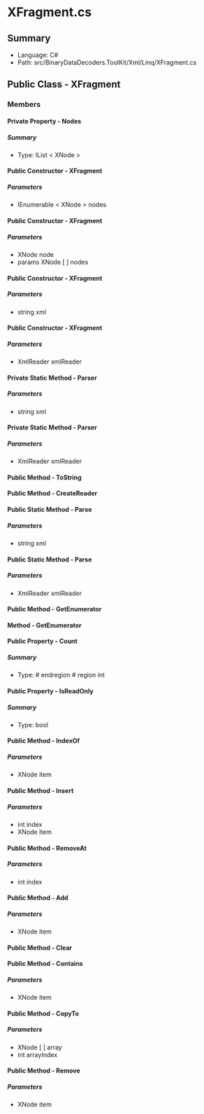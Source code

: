 ﻿# XFragment.cs

## Summary

* Language: C#
* Path: src/BinaryDataDecoders.ToolKit/Xml/Linq/XFragment.cs

## Public Class - XFragment

### Members

#### Private Property - Nodes

##### Summary

 * Type: IList < XNode > 

#### Public Constructor - XFragment

#####  Parameters

 - IEnumerable < XNode > nodes 

#### Public Constructor - XFragment

#####  Parameters

 - XNode node 
 - params XNode [  ] nodes 

#### Public Constructor - XFragment

#####  Parameters

 - string xml 

#### Public Constructor - XFragment

#####  Parameters

 - XmlReader xmlReader 

#### Private Static Method - Parser

#####  Parameters

 - string xml 

#### Private Static Method - Parser

#####  Parameters

 - XmlReader xmlReader 

#### Public Method - ToString


#### Public Method - CreateReader


#### Public Static Method - Parse

#####  Parameters

 - string xml 

#### Public Static Method - Parse

#####  Parameters

 - XmlReader xmlReader 

#### Public Method - GetEnumerator


#### Method - GetEnumerator


#### Public Property - Count

##### Summary

 * Type: # endregion  # region  int 

#### Public Property - IsReadOnly

##### Summary

 * Type: bool 

#### Public Method - IndexOf

#####  Parameters

 - XNode item 

#### Public Method - Insert

#####  Parameters

 - int index 
 - XNode item 

#### Public Method - RemoveAt

#####  Parameters

 - int index 

#### Public Method - Add

#####  Parameters

 - XNode item 

#### Public Method - Clear


#### Public Method - Contains

#####  Parameters

 - XNode item 

#### Public Method - CopyTo

#####  Parameters

 - XNode [  ] array 
 - int arrayIndex 

#### Public Method - Remove

#####  Parameters

 - XNode item 

